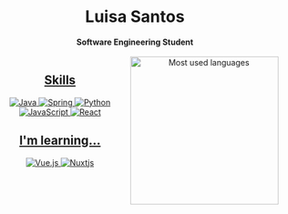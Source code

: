 <h1 align="center"> Luisa Santos </h1>

<div align="center">
<b>Software Engineering Student</b>

<br>
<br>

<div>
<a href="https://github.com/luisasacramento">
<img loading="lazy" height="260em" src="https://github-readme-stats.vercel.app/api/top-langs/?username=luisasacramento&layout=compact&langs_count=7&theme=transparent&title_color=4a86d1"  alt="Most used languages"
             align="right">
</div>

<h2>Skills</h2>

<section>

![Java](https://img.shields.io/badge/java-%23ED8B00.svg?style=for-the-badge&logo=openjdk&logoColor=white) 
   ![Spring](https://img.shields.io/badge/spring-%236DB33F.svg?style=for-the-badge&logo=spring&logoColor=white)
   ![Python](https://img.shields.io/badge/python-3670A0?style=for-the-badge&logo=python&logoColor=ffdd54)
![JavaScript](https://img.shields.io/badge/javascript-%23323330.svg?style=for-the-badge&logo=javascript&logoColor=%23F7DF1E)
![React](https://img.shields.io/badge/-React-%2361DAFB?style=for-the-badge&logo=react&logoColor=white)
   
</section>

<h2>I'm learning...</h2>

<section>
  
   ![Vue.js](https://img.shields.io/badge/vuejs-%2335495e.svg?style=for-the-badge&logo=vuedotjs&logoColor=%234FC08D)
   ![Nuxtjs](https://img.shields.io/badge/Nuxt-002E3B?style=for-the-badge&logo=nuxtdotjs&logoColor=#00DC82)


   
</section>
